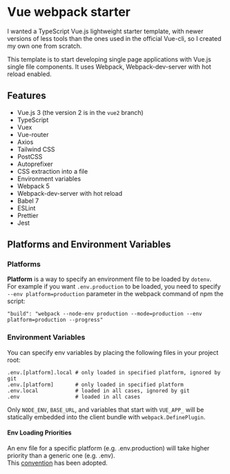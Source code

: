 # Vue webpack starter
I wanted a TypeScript Vue.js lightweight starter template, with newer versions of less tools than the ones used in the official Vue-cli, so I created my own one from scratch.

This template is to start developing single page applications with Vue.js single file components. It uses Webpack, Webpack-dev-server with hot reload enabled.

## Features
- Vue.js 3 (the version 2 is in the `vue2` branch)
- TypeScript
- Vuex
- Vue-router
- Axios
- Tailwind CSS
- PostCSS
- Autoprefixer
- CSS extraction into a file
- Environment variables
- Webpack 5
- Webpack-dev-server with hot reload
- Babel 7
- ESLint
- Prettier
- Jest

## Platforms and Environment Variables

### Platforms
**Platform** is a way to specify an environment file to be loaded by `dotenv`.  
For example if you want `.env.production` to be loaded, you need to specify `--env platform=production` parameter in the webpack command of npm the script:
```shell
"build": "webpack --node-env production --mode=production --env platform=production --progress"
```

### Environment Variables
You can specify env variables by placing the following files in your project root:
```shell
.env.[platform].local # only loaded in specified platform, ignored by git
.env.[platform]       # only loaded in specified platform
.env.local            # loaded in all cases, ignored by git
.env                  # loaded in all cases
```

Only `NODE_ENV`, `BASE_URL`, and variables that start with `VUE_APP_` will be statically embedded into the client bundle with `webpack.DefinePlugin`.

#### Env Loading Priorities
An env file for a specific platform (e.g. .env.production) will take higher priority than a generic one (e.g. .env).  
This [convention](https://github.com/bkeepers/dotenv#what-other-env-files-can-i-use) has been adopted.
